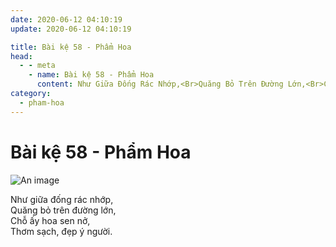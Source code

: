 ```yaml
---
date: 2020-06-12 04:10:19
update: 2020-06-12 04:10:19

title: Bài kệ 58 - Phẩm Hoa
head:
  - - meta
    - name: Bài kệ 58 - Phẩm Hoa
      content: Như Giữa Đống Rác Nhớp,<Br>Quăng Bỏ Trên Đường Lớn,<Br>Chỗ Ấy Hoa Sen Nở,<Br>Thơm Sạch, Đẹp Ý Người.<Br>
category:
  - pham-hoa
---
```


# Bài kệ 58 - Phẩm Hoa

![An image](/img/pham-hoa/pham-hoa-058.jpg)

Như giữa đống rác nhớp,<br>Quăng bỏ trên đường lớn,<br>Chỗ ấy hoa sen nở,<br>Thơm sạch, đẹp ý người.<br>
